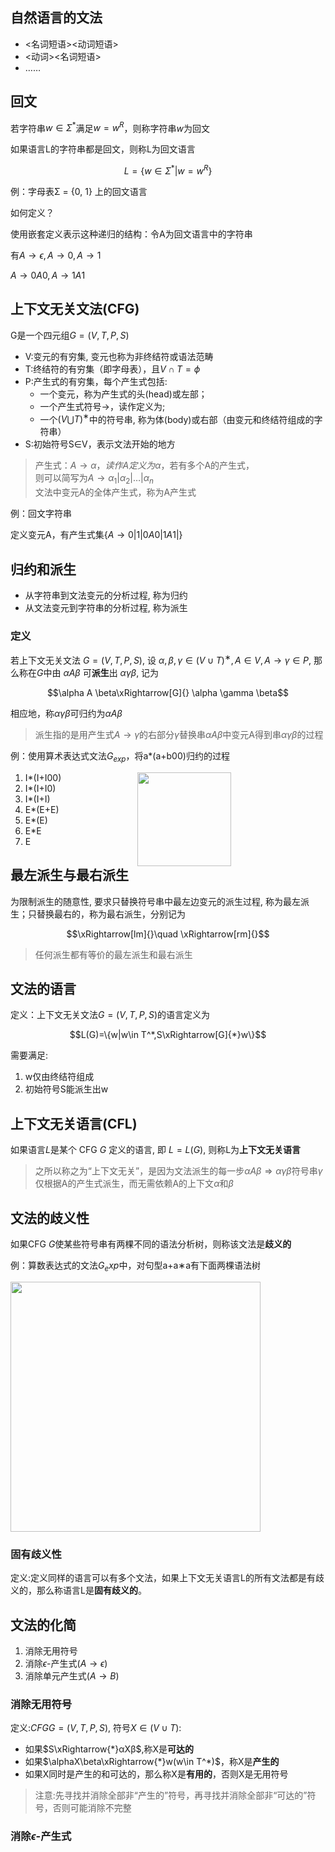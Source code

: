 ## 自然语言的文法

- <名词短语><动词短语>
- <动词><名词短语>
- ……

## 回文

若字符串$w\in \Sigma^*$满足$w=w^R$，则称字符串$w$为回文

如果语言L的字符串都是回文，则称L为回文语言

$$L=\{w\in \Sigma^*|w=w^R\}$$

例：字母表Σ = {0, 1} 上的回文语言

如何定义？

使用嵌套定义表示这种递归的结构：令A为回文语言中的字符串

有$A\to \epsilon,A\to0,A\to 1$

$A\to0A0,A\to1A1$

## 上下文无关文法(CFG)

G是一个四元组$G=(V,T,P,S)$

- V:变元的有穷集, 变元也称为非终结符或语法范畴
- T:终结符的有穷集（即字母表），且$V\cap T=\phi$
- P:产生式的有穷集，每个产生式包括:
    - 一个变元，称为产生式的头(head)或左部；
    - 一个产生式符号→，读作定义为;
    - 一个$(V⋃T)^∗$中的符号串, 称为体(body)或右部（由变元和终结符组成的字符串）
- S:初始符号S∈V，表示文法开始的地方

> 产生式：$A\to \alpha，读作A定义为\alpha$，若有多个A的产生式，<br>
> 则可以简写为$A\to\alpha_1|\alpha_2|\dots|\alpha_n$<br>
> 文法中变元A的全体产生式，称为A产生式<br>

例：回文字符串

定义变元A，有产生式集$\{A\to 0|1|0A0|1A1|\}$

## 归约和派生

- 从字符串到文法变元的分析过程, 称为归约
- 从文法变元到字符串的分析过程, 称为派生

### 定义

若上下文无关文法 $G = (V, T, P, S)$, 设 $α, β, γ ∈ (V ∪ T)^∗, A ∈ V , A → γ ∈ P$, 那么称在$G$中由 $αAβ$ 可**派生**出 $αγβ$, 记为

$$\alpha A \beta\xRightarrow[G]{} \alpha \gamma \beta$$

相应地，称$\alpha\gamma\beta$可归约为$\alpha A \beta$

> 派生指的是用产生式$A\to \gamma$的右部分$\gamma$替换串$\alpha A\beta$中变元A得到串$\alpha\gamma\beta$的过程

例：使用算术表达式文法$G_{exp}$，将a*(a+b00)归约的过程

<img src="https://github.com/DINOREXNB/DINOREXNB.github.io/blob/main/docs/images/xsyy9-1.png?raw=true" style="width:150px;margin-right:30%;" align=right>

1. I*(I+I00)
2. I*(I+I0)
3. I*(I+I)
4. E*(E+E)
5. E*(E)
6. E*E
7. E

## 最左派生与最右派生

为限制派生的随意性, 要求只替换符号串中最左边变元的派生过程, 称为最左派生；只替换最右的，称为最右派生，分别记为

$$\xRightarrow[lm]{}\quad \xRightarrow[rm]{}$$

> 任何派生都有等价的最左派生和最右派生

## 文法的语言

定义：上下文无关文法$G=(V,T,P,S)$的语言定义为

$$L(G)=\{w|w\in T^*,S\xRightarrow[G]{*}w\}$$

需要满足:

1. w仅由终结符组成
2. 初始符号S能派生出w

## 上下文无关语言(CFL)

如果语言$L$是某个 CFG $G$ 定义的语言, 即 $L = L(G)$, 则称L为**上下文无关语言**

> 之所以称之为“上下文无关”，是因为文法派生的每一步$\alpha A\beta \Rightarrow \alpha\gamma\beta$符号串$\gamma$仅根据A的产生式派生，而无需依赖A的上下文$\alpha$和$\beta$

## 文法的歧义性

如果CFG $G$使某些符号串有两棵不同的语法分析树，则称该文法是**歧义的**

例：算数表达式的文法$G_exp$中，对句型a+a∗a有下面两棵语法树

<img src="https://github.com/DINOREXNB/DINOREXNB.github.io/blob/main/docs/images/xsyy9-2.png?raw=true" style="width:400px;">

### 固有歧义性

定义:定义同样的语言可以有多个文法，如果上下文无关语言L的所有文法都是有歧义的，那么称语言L是**固有歧义的**。

## 文法的化简

1. 消除无用符号
2. 消除$\epsilon$-产生式($A\to \epsilon$)
3. 消除单元产生式($A\to B$)

### 消除无用符号

定义:$CFG G = (V, T, P, S)$, 符号$X ∈ (V∪T)$:

- 如果$S\xRightarrow{*}αXβ$,称X是**可达的**
- 如果$\alphaX\beta\xRightarrow{*}w(w\in T^*)$，称X是**产生的**
- 如果X同时是产生的和可达的，那么称X是**有用的**，否则X是无用符号

> 注意:先寻找并消除全部非“产生的”符号，再寻找并消除全部非“可达的”符号，否则可能消除不完整

### 消除$\epsilon$-产生式


